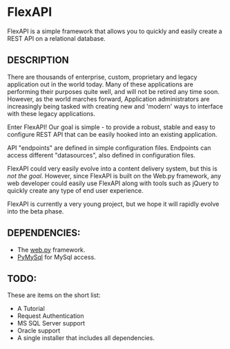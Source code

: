 FlexAPI
=======

FlexAPI is a simple framework that allows you to quickly and easily create a REST API on a relational database.

DESCRIPTION
-----------
There are thousands of enterprise, custom, proprietary and legacy application out in the world today.  Many of these
applications are performing their purposes quite well, and will not be retired any time soon.  However, as 
the world marches forward, Application administrators are increasingly being tasked with creating new and
'modern' ways to interface with these legacy applications.

Enter FlexAPI!  Our goal is simple - to provide a robust,
stable and easy to configure REST API that can be easily hooked into an existing application.

API "endpoints" are defined in simple configuration files.  Endpoints can access different "datasources", also defined in configuration files.

FlexAPI could very easily evolve into a content delivery system, but this is *not the goal*.  However, since FlexAPI is built
on the Web.py framework, any web
developer could easily use FlexAPI along with tools such as jQuery to quickly create any type 
of end user experience.

FlexAPI is currently a very young project, but we hope it will rapidly evolve into the beta phase.


DEPENDENCIES:
------------
* The [web.py](http://webpy.org/) framework.
* [PyMySql](https://github.com/petehunt/PyMySQL/) for MySql access.

TODO:
----
These are items on the short list:
* A Tutorial
* Request Authentication
* MS SQL Server support
* Oracle support
* A single installer that includes all dependencies.